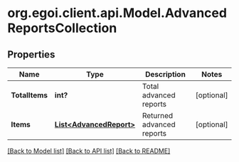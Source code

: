 # org.egoi.client.api.Model.AdvancedReportsCollection
## Properties

Name | Type | Description | Notes
------------ | ------------- | ------------- | -------------
**TotalItems** | **int?** | Total advanced reports | [optional] 
**Items** | [**List&lt;AdvancedReport&gt;**](AdvancedReport.md) | Returned advanced reports | [optional] 

[[Back to Model list]](../README.md#documentation-for-models) [[Back to API list]](../README.md#documentation-for-api-endpoints) [[Back to README]](../README.md)

